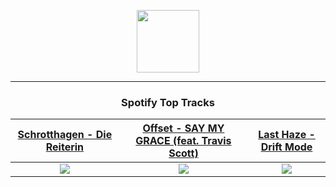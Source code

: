 <p align="center">
  <a href="https://www.tobiasmichael.de">
    <img src="https://tobiasmichael.de/assets/logo.gif" width="100" height="100"/>
  </a>
</p>

---

<h3 align="center">Spotify Top Tracks</h3>

[Schrotthagen - Die Reiterin](https://open.spotify.com/track/5RGrluH4r6ZO4UohRn3pTw)|[Offset - SAY MY GRACE (feat. Travis Scott)](https://open.spotify.com/track/0ehWnMVmks5b25ZjFkFSop)|[Last Haze - Drift Mode](https://open.spotify.com/track/1t0PUHX1vCWc2kyCBWzJSs)
:---:|:----:|:----:
<img src="https://i.scdn.co/image/ab67616d00001e0261c08bca20bb62aaeedf24ed"/>|<img src="https://i.scdn.co/image/ab67616d00001e0246e6e03db05d25f493b57656"/>|<img src="https://i.scdn.co/image/ab67616d00001e027f18345e777460b0bb204809"/>